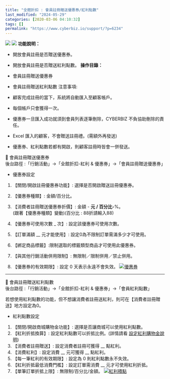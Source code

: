 ```yaml
---
title: "全館折扣 : 會員註冊贈送優惠券/紅利點數"
last_modified: "2024-05-29"
categories: [2020-03-06 04:10:32]
tags: []
permalink: "https://www.cyberbiz.io/support/?p=6234"
---
```


![](https://www.cyberbiz.io/support/wp-content/uploads/適用站別.png)
[![](https://www.cyberbiz.io/support/wp-content/uploads/台灣站.png)](https://www.cyberbiz.io/support/?page_id=2490)
**功能說明：**  

* 開放會員註冊是否贈送優惠券。
* 開放會員註冊是否贈送紅利點數。
**操作目錄：**

* 會員註冊贈送優惠券
* 會員註冊贈送紅利點數
注意事項:  

* 顧客完成註冊的當下，系統將自動匯入至顧客帳戶。
* 每個帳戶只會獲得一次。
* 優惠券一旦匯入成功就須到會員列表逐筆刪除，CYBERBIZ 不負協助刪除的責任。
* Excel 匯入的顧客，不會贈送註冊禮。(需額外再發送)
* 優惠券、紅利點數若都有開啟，則顧客註冊時皆會一併發送。

📌 會員註冊贈送優惠券  
後台路徑 :「行銷活動」→「全館折扣-紅利 & 優惠券」→「會員註冊贈送優惠券」  


* 優惠券設定 
1. 【關閉/開啟註冊優惠券功能】: 選擇是否開啟贈送註冊優惠券。
2. 【優惠券種類】: 金額/百分比。
3. 【消費者註冊贈送優惠券折價】: 金額 - __元 / 百分比-__%。  
(跟著【優惠券種類】變動)(百分比 : 88折請輸入88)

4. 【優惠券可使用次數 _ 次】: 設定該優惠券可使用次數。
5. 【訂單滿額 __ 元才能使用】: 設定0為不限制訂單需滿多少才可使用。
6. 【綁定商品標籤】:限制選取的標籤類型商品才可使用此優惠券。
7. 【與其他行銷活動併用限制】: 無限制／限制併用／禁止併用。
8. 【優惠券的有效期限】: 設定 0 天表示永遠不會失效。
[![優惠券](https://www.cyberbiz.io/support/wp-content/uploads/全館折扣-會員註冊贈送優惠券-紅利積點01.png)](https://www.cyberbiz.io/support/wp-content/uploads/全館折扣-會員註冊贈送優惠券-紅利積點01.png)



* * *

📌 會員註冊贈送紅利點數  
後台路徑 :「行銷活動」→「全館折扣-紅利 & 優惠券」→「會員紅利點數」  

若想使用紅利點數的功能，但不想讓消費者註冊送紅利，則可在【消費者註冊贈送】地方設定為0。  

* 紅利點數設定 
1. 【關閉/開啟商城購物金功能】: 選擇是否讓商城可以使用紅利點數。
2. 【紅利折抵換算】: 設定紅利點數可以折抵比例。(詳情請看 [設定紅利購物金說明](https://www.cyberbiz.io/support/?p=6103#rate))
3. 【消費者註冊贈送】: 設定消費者註冊可獲得 __ 點紅利。
4. 【消費紅利】: 設定消費 __ 元可獲得 __ 點紅利。
5. 【每一筆紅利的有效期限】: 設定為 0 則紅利點數永不失效。
6. 【紅利折抵最低消費門檻】: 設定訂單需消費 __ 元才可使用紅利折抵。
7. 【單筆訂單折抵上限】: 無限制/百分比/金額。
[![紅利積點](https://www.cyberbiz.io/support/wp-content/uploads/紅利點數註冊.png)](https://www.cyberbiz.io/support/wp-content/uploads/紅利點數註冊.png)

